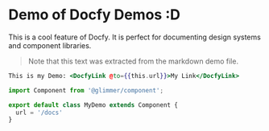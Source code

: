 # Demo of Docfy Demos :D

This is a cool feature of Docfy. It is perfect for documenting design systems and
component libraries.

> Note that this text was extracted from the markdown demo file.

```hbs template
This is my Demo: <DocfyLink @to={{this.url}}>My Link</DocfyLink>
```

```js component
import Component from '@glimmer/component';

export default class MyDemo extends Component {
  url = '/docs'
}
```
